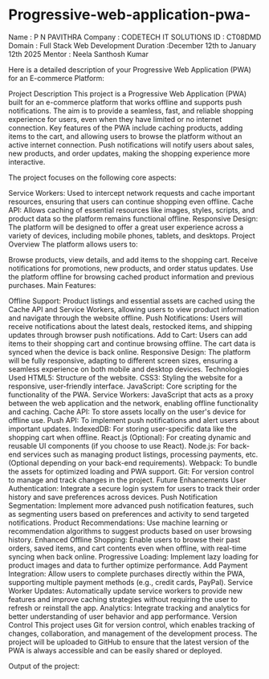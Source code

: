 # Progressive-web-application-pwa-
Name : P N PAVITHRA
Company : CODETECH IT SOLUTIONS
ID : CT08DMD 
Domain : Full Stack Web Development
Duration :December 12th to January 12th 2025
Mentor : Neela Santhosh Kumar

Here is a detailed description of your Progressive Web Application (PWA) for an E-commerce Platform:

Project Description
This project is a Progressive Web Application (PWA) built for an e-commerce platform that works offline and supports push notifications. The aim is to provide a seamless, fast, and reliable shopping experience for users, even when they have limited or no internet connection. Key features of the PWA include caching products, adding items to the cart, and allowing users to browse the platform without an active internet connection. Push notifications will notify users about sales, new products, and order updates, making the shopping experience more interactive.

The project focuses on the following core aspects:

Service Workers: Used to intercept network requests and cache important resources, ensuring that users can continue shopping even offline.
Cache API: Allows caching of essential resources like images, styles, scripts, and product data so the platform remains functional offline.
Responsive Design: The platform will be designed to offer a great user experience across a variety of devices, including mobile phones, tablets, and desktops.
Project Overview
The platform allows users to:

Browse products, view details, and add items to the shopping cart.
Receive notifications for promotions, new products, and order status updates.
Use the platform offline for browsing cached product information and previous purchases.
Main Features:

Offline Support: Product listings and essential assets are cached using the Cache API and Service Workers, allowing users to view product information and navigate through the website offline.
Push Notifications: Users will receive notifications about the latest deals, restocked items, and shipping updates through browser push notifications.
Add to Cart: Users can add items to their shopping cart and continue browsing offline. The cart data is synced when the device is back online.
Responsive Design: The platform will be fully responsive, adapting to different screen sizes, ensuring a seamless experience on both mobile and desktop devices.
Technologies Used
HTML5: Structure of the website.
CSS3: Styling the website for a responsive, user-friendly interface.
JavaScript: Core scripting for the functionality of the PWA.
Service Workers: JavaScript that acts as a proxy between the web application and the network, enabling offline functionality and caching.
Cache API: To store assets locally on the user's device for offline use.
Push API: To implement push notifications and alert users about important updates.
IndexedDB: For storing user-specific data like the shopping cart when offline.
React.js (Optional): For creating dynamic and reusable UI components (if you choose to use React).
Node.js: For back-end services such as managing product listings, processing payments, etc. (Optional depending on your back-end requirements).
Webpack: To bundle the assets for optimized loading and PWA support.
Git: For version control to manage and track changes in the project.
Future Enhancements
User Authentication: Integrate a secure login system for users to track their order history and save preferences across devices.
Push Notification Segmentation: Implement more advanced push notification features, such as segmenting users based on preferences and activity to send targeted notifications.
Product Recommendations: Use machine learning or recommendation algorithms to suggest products based on user browsing history.
Enhanced Offline Shopping: Enable users to browse their past orders, saved items, and cart contents even when offline, with real-time syncing when back online.
Progressive Loading: Implement lazy loading for product images and data to further optimize performance.
Add Payment Integration: Allow users to complete purchases directly within the PWA, supporting multiple payment methods (e.g., credit cards, PayPal).
Service Worker Updates: Automatically update service workers to provide new features and improve caching strategies without requiring the user to refresh or reinstall the app.
Analytics: Integrate tracking and analytics for better understanding of user behavior and app performance.
Version Control
This project uses Git for version control, which enables tracking of changes, collaboration, and management of the development process. The project will be uploaded to GitHub to ensure that the latest version of the PWA is always accessible and can be easily shared or deployed.

Output of the project:
